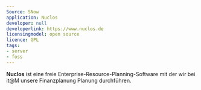 ```yaml
---
Source: SNow
application: Nuclos
developer: null
developerlink: https://www.nuclos.de
licensingmodel: open source
licence: GPL
tags:
- server
- foss
---
```


__Nuclos__ ist eine freie Enterprise-Resource-Planning-Software mit der wir bei it@M unsere Finanzplanung Planung durchführen.
